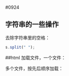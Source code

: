 #0924
## 字符串的一些操作
去除字符串里的空格：
``` JavaScript
s.split(" ");
```

##html
加载文件，一个文件：
<script src="./test.js" async></script>
多个文件，按先后顺序加载：
<script src="./01.js" defer></script>
<script src="./test.js" defer></script>
